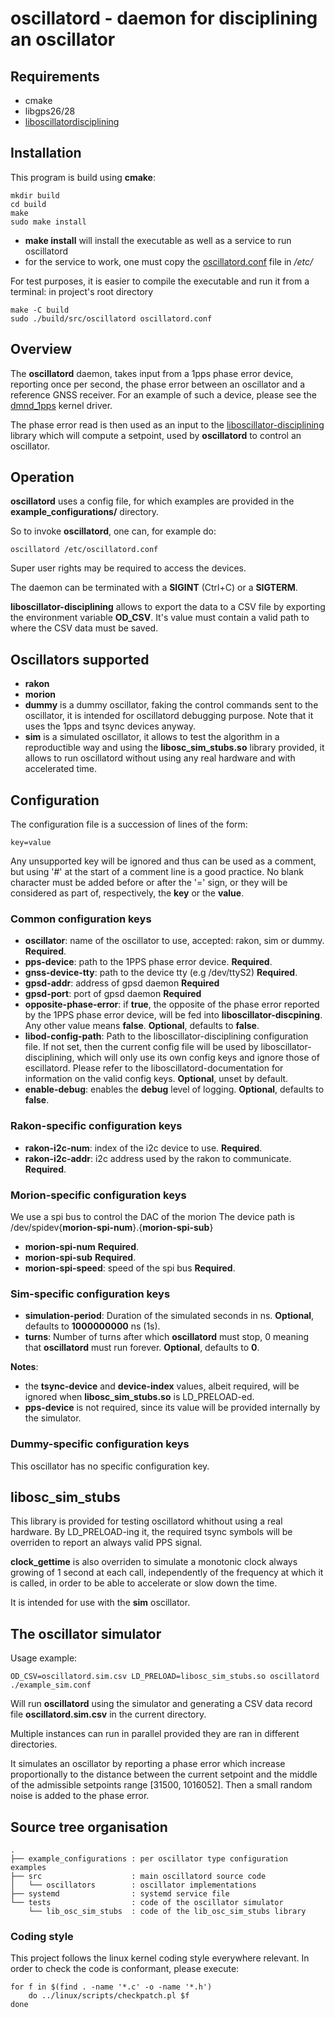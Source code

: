 # oscillatord - daemon for disciplining an oscillator

## Requirements

* cmake
* libgps26/28
* [liboscillatordisciplining](git@bitbucket.org:spectracom/disciplining-minipod.git)

## Installation

This program is build using **cmake**:

```
mkdir build
cd build
make
sudo make install
```

- **make install** will install the executable as well as a service to run oscillatord
- for the service to work, one must copy the [oscillatord.conf](./oscillatord.conf) file in */etc/*

For test purposes, it is easier to compile the executable and run it from a terminal:
in project's root directory
```
make -C build
sudo ./build/src/oscillatord oscillatord.conf
```


## Overview

The **oscillatord** daemon, takes input from a 1pps phase error device,
reporting once per second, the phase error between an oscillator and a reference
GNSS receiver.
For an example of such a device, please see the [dmnd_1pps][dmnd_1pps] kernel
driver.

The phase error read is then used as an input to the
[liboscillator-disciplining] library which will compute a setpoint, used by
**oscillatord** to control an oscillator.

## Operation

**oscillatord** uses a config file, for which examples are provided in the
**example_configurations/** directory.

So to invoke **oscillatord**, one can, for example do:

    oscillatord /etc/oscillatord.conf

Super user rights may be required to access the devices.

The daemon can be terminated with a **SIGINT** (Ctrl+C) or a **SIGTERM**.

**liboscillator-disciplining** allows to export the data to a CSV file by
exporting the environment variable **OD_CSV**.
It's value must contain a valid path to where the CSV data must be saved.

## Oscillators supported

* **rakon**
* **morion**
* **dummy** is a dummy oscillator, faking the control commands sent to the
oscillator, it is intended for oscillatord debugging purpose.
Note that it uses the 1pps and tsync devices anyway.
* **sim** is a simulated oscillator, it allows to test the algorithm in a
reproductible way and using the **libosc_sim_stubs.so** library provided, it
allows to run oscillatord without using any real hardware and with accelerated
time.

## Configuration

The configuration file is a succession of lines of the form:

    key=value

Any unsupported key will be ignored and thus can be used as a comment, but using
'#' at the start of a comment line is a good practice.
No blank character must be added before or after the '=' sign, or they will be
considered as part of, respectively, the **key** or the **value**.

### Common configuration keys

* **oscillator**: name of the oscillator to use, accepted: rakon, sim or dummy.
**Required**.
* **pps-device**: path to the 1PPS phase error device.
**Required**.
* **gnss-device-tty**: path to the device tty (e.g /dev/ttyS2)
**Required**.
* **gpsd-addr**: address of gpsd daemon
**Required**
* **gpsd-port**: port of gpsd daemon
**Required**
* **opposite-phase-error**: if **true**, the opposite of the phase error
reported by the 1PPS phase error device, will be fed into
**liboscillator-discpining**.
Any other value means **false**.
**Optional**, defaults to **false**.
* **libod-config-path**: Path to the liboscillator-disciplining configuration
file.
If not set, then the current config file will be used by
liboscillator-disciplining, which will only use its own config keys and ignore
those of escillatord.
Please refer to the liboscillatord-documentation for information on the valid
config keys.
**Optional**, unset by default.
* **enable-debug**: enables the **debug** level of logging.
**Optional**, defaults to **false**.

### Rakon-specific configuration keys

* **rakon-i2c-num**: index of the i2c device to use.
**Required**.
* **rakon-i2c-addr**: i2c address used by the rakon to communicate.
**Required**.

### Morion-specific configuration keys

We use a spi bus to control the DAC of the morion
The device path is /dev/spidev{**morion-spi-num**}.{**morion-spi-sub**}

* **morion-spi-num**
**Required**.
* **morion-spi-sub**
**Required**.
* **morion-spi-speed**: speed of the spi bus
**Required**.

### Sim-specific configuration keys

* **simulation-period**: Duration of the simulated seconds in ns.
**Optional**, defaults to **1000000000** ns (1s).
* **turns**: Number of turns after which **oscillatord** must stop, 0 meaning
that **oscillatord** must run forever.
**Optional**, defaults to **0**.

**Notes**:
 * the **tsync-device** and **device-index** values, albeit required,
will be ignored when **libosc_sim_stubs.so** is LD\_PRELOAD-ed.
 * **pps-device** is not required, since its value will be provided internally
 by the simulator.


### Dummy-specific configuration keys

This oscillator has no specific configuration key.

## libosc_sim_stubs

This library is provided for testing oscillatord whithout using a real hardware.
By LD\_PRELOAD-ing it, the required tsync symbols will be overriden to report an
always valid PPS signal.

**clock_gettime** is also overriden to simulate a monotonic clock always growing
of 1 second at each call, independently of the frequency at which it is called,
in order to be able to accelerate or slow down the time.

It is intended for use with the **sim** oscillator.

## The oscillator simulator

Usage example:

    OD_CSV=oscillatord.sim.csv LD_PRELOAD=libosc_sim_stubs.so oscillatord ./example_sim.conf

Will run **oscillatord** using the simulator and generating a CSV data record
file **oscillatord.sim.csv** in the current directory.

Multiple instances can run in parallel provided they are ran in different
directories.

It simulates an oscillator by reporting a phase error which increase
proportionally to the distance between the current setpoint and the middle of
the admissible setpoints range [31500, 1016052].
Then a small random noise is added to the phase error.

## Source tree organisation

    .
    ├── example_configurations : per oscillator type configuration examples
    ├── src                    : main oscillatord source code
    │   └── oscillators        : oscillator implementations
    ├── systemd                : systemd service file
    └── tests                  : code of the oscillator simulator
        └── lib_osc_sim_stubs  : code of the lib_osc_sim_stubs library

### Coding style

This project follows the linux kernel coding style everywhere relevant.
In order to check the code is conformant, please execute:

    for f in $(find . -name '*.c' -o -name '*.h')
        do ../linux/scripts/checkpatch.pl $f
    done


[dmnd_1pps]: https://bitbucket.org/spectracom/dmnd-1pps-phase-module/src/master/
[liboscillator-disciplining]: https://bitbucket.org/spectracom/disciplining-lqr/src/master/

